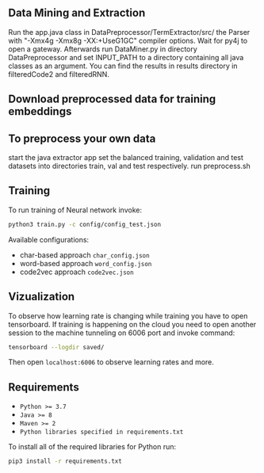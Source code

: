 ## Data Mining and Extraction

Run  the app.java class in DataPreprocessor/TermExtractor/src/ the Parser with "-Xmx4g -Xmx8g -XX:+UseG1GC" compiler options. Wait for py4j to open a gateway.
Afterwards run DataMiner.py in directory DataPreprocessor and set INPUT_PATH to a directory containing all java classes as an argument.
You can find the results in results directory in filteredCode2 and filteredRNN.

## Download preprocessed data for training embeddings

## To preprocess your own data
start the java extractor app
set the balanced training, validation and test datasets into directories train, val and test respectively.
run preprocess.sh

## Training
To run training of Neural network invoke:

```bash
python3 train.py -c config/config_test.json

```

Available configurations:
- char-based approach `char_config.json`
- word-based approach `word_config.json`
- code2vec approach  `code2vec.json`

## Vizualization

To observe how learning rate is changing while training you have to open tensorboard. If training is happening 
on the cloud you need to open another session to the machine tunneling on 6006 port and invoke command:
```bash
tensorboard --logdir saved/
```
Then open `localhost:6006` to observe learning rates and more.  
## Requirements
- `Python >= 3.7`
- `Java >= 8`
- `Maven >= 2`
- `Python libraries specified in requirements.txt`

To install all of the required libraries for Python run: 
```bash
pip3 install -r requirements.txt
```

